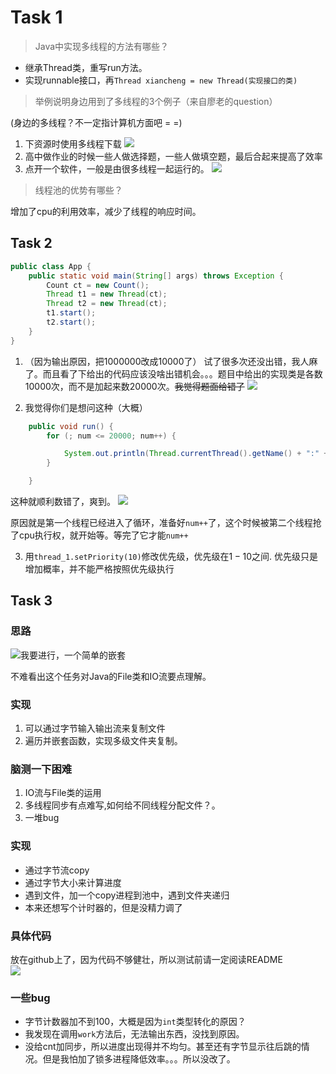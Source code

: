 # Task 1
> Java中实现多线程的方法有哪些？

- 继承Thread类，重写run方法。  
- 实现runnable接口，再`Thread xiancheng = new Thread(实现接口的类)`  
  
> 举例说明身边用到了多线程的3个例子（来自廖老的question）  

(身边的多线程？不一定指计算机方面吧 = =)

1.  下资源时使用多线程下载
![](xiazai.png)
2. 高中做作业的时候一些人做选择题，一些人做填空题，最后合起来提高了效率
3. 点开一个软件，一般是由很多线程一起运行的。
  ![](xiancheng.png)  

> 线程池的优势有哪些？

增加了cpu的利用效率，减少了线程的响应时间。

## Task 2
```java
public class App {
    public static void main(String[] args) throws Exception {
        Count ct = new Count();
        Thread t1 = new Thread(ct);
        Thread t2 = new Thread(ct);
        t1.start();
        t2.start();       
    }
}
```
1. （因为输出原因，把1000000改成10000了） 试了很多次还没出错，我人麻了。而且看了下给出的代码应该没啥出错机会。。。题目中给出的实现类是各数10000次，而不是加起来数20000次。~~我觉得题面给错了~~
![](j41.png)  

2. 我觉得你们是想问这种（大概）  
```java
    public void run() {
        for (; num <= 20000; num++) {

            System.out.println(Thread.currentThread().getName() + ":" + num);
        }

    }
```  

这种就顺利数错了，爽到。
![](j42.png)  

原因就是第一个线程已经进入了循环，准备好`num++`了，这个时候被第二个线程抢了cpu执行权，就开始等。等完了它才能`num++`  

3. 用`thread_1.setPriority(10)`修改优先级，优先级在$1 - 10$之间. 优先级只是增加概率，并不能严格按照优先级执行  

## Task 3  

### 思路
![我要进行，一个简单的嵌套](qq_pic_merged_1632368722724.jpg)  

不难看出这个任务对Java的File类和IO流要点理解。  

### 实现
1. 可以通过字节输入输出流来复制文件
2. 遍历并嵌套函数，实现多级文件夹复制。

### 脑测一下困难  
1. IO流与File类的运用
2. 多线程同步有点难写,如何给不同线程分配文件？。
3. 一堆bug

### 实现
- 通过字节流copy
- 通过字节大小来计算进度
- 遇到文件，加一个copy进程到池中，遇到文件夹递归
- 本来还想写个计时器的，但是没精力调了
### 具体代码
放在github上了，因为代码不够健壮，所以测试前请一定阅读README  
![](J43.png)  
### 一些bug
- 字节计数器加不到100，大概是因为`int`类型转化的原因？
- 我发现在调用`work`方法后，无法输出东西，没找到原因。
- 没给cnt加同步，所以进度出现得并不均匀。甚至还有字节显示往后跳的情况。但是我怕加了锁多进程降低效率。。。所以没改了。